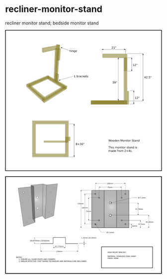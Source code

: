 # recliner-monitor-stand
recliner monitor stand; bedside monitor stand

![wooden monitor stand](./wooden_monitor_stand/monitor_stand.png)

![unistrut compatible vesa mount](./vesa_bracket/vesa_bracket.png)